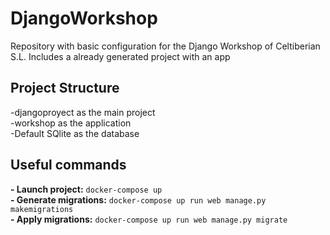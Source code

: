 # DjangoWorkshop
Repository with basic configuration for the Django Workshop of Celtiberian S.L. Includes a already generated project with an app

## Project Structure
-djangoproyect as the main project  
-workshop as the application  
-Default SQlite as the database  

## Useful commands
**- Launch project:** `docker-compose up`  
**- Generate migrations:** `docker-compose up run web manage.py makemigrations`  
**- Apply migrations:** `docker-compose up run web manage.py migrate`  
